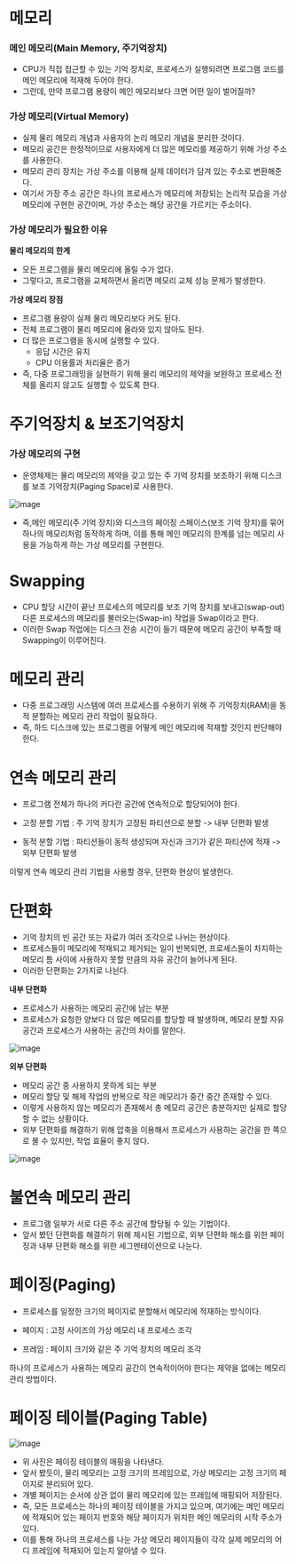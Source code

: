 <h1> 메모리  </h1>

<h3> 메인 메모리(Main Memory, 주기억장치) </h3>

- CPU가 직접 접근할 수 있는 기억 장치로, 프로세스가 실행되려면 프로그램 코드를 메인 메모리에 적재해 두어야 한다.
- 그런데, 만약 프로그램 용량이 메인 메모리보다 크면 어떤 일이 벌어질까?

<h3> 가상 메모리(Virtual Memory) </h3>

- 실제 물리 메모리 개념과 사용자의 논리 메모리 개념을 분리한 것이다.
- 메모리 공간은 한정적이므로 사용자에게 더 많은 메모리를 제공하기 위해 가상 주소를 사용한다.
- 메모리 관리 장치는 가상 주소를 이용해 실제 데이터가 담겨 있는 주소로 변환해준다.
- 여기서 가장 주소 공간은 하나의 프로세스가 메모리에 저장되는 논리적 모습을 가상 메모리에 구현한 공간이며, 가상 주소는 해당 공간을 가르키는 주소이다.

<h3> 가상 메모리가 필요한 이유 </h3>

<b> 물리 메모리의 한계 </b>

- 모든 프로그램을 물리 메모리에 올릴 수가 없다.
- 그렇다고, 프로그램을 교체하면서 올리면 메모리 교체 성능 문제가 발생한다.

<b> 가상 메모리 장점 </b>

- 프로그램 용량이 실제 물리 메모리보다 커도 된다.
- 전체 프로그램이 물리 메모리에 올라와 있지 않아도 된다.
- 더 많은 프로그램을 동시에 실행할 수 있다.
  - 응답 시간은 유지
  - CPU 이용률과 처리율은 증가
- 즉, 다중 프로그래밍을 실현하기 위해 물리 메모리의 제약을 보완하고 프로세스 전체를 올리지 않고도 실행할 수 있도록 한다.

<h1> 주기억장치 & 보조기억장치 </h1>


<h3> 가상 메모리의 구현 </h3>

- 운영체제는 물리 메모리의 제약을 갖고 있는 주 기억 장치를 보조하기 위해 디스크를 보조 기억장치(Paging Space)로 사용한다.

![image](https://user-images.githubusercontent.com/62228401/233336809-509802cb-a24e-457e-8424-e9d0b7719f3d.png)

- 즉,메인 메모리(주 기억 장치)와 디스크의 페이징 스페이스(보조 기억 장치)를 묶어 하나의 메모리처럼 동작하게 하며, 이를 통해 메인 메모리의 한계를 넘는 메모리 사용을 가능하게 하는 가상 메모리를 구현한다.

<h1> Swapping </h1>

- CPU 할당 시간이 끝난 프로세스의 메모리를 보조 기억 장치를 보내고(swap-out) 다른 프로세스의 메모리를 불러오는(Swap-in) 작업을 Swap이라고 한다.
- 이러한 Swap 작업에는 디스크 전송 시간이 들기 때문에 메모리 공간이 부족할 때 Swapping이 이루어진다.

<h1> 메모리 관리 </h1>

- 다중 프로그래밍 시스템에 여러 프로세스를 수용하기 위해 주 기억장치(RAM)을 동적 분할하는 메모리 관리 작업이 필요하다.
- 즉, 하드 디스크에 있는 프로그램을 어떻게 메인 메모리에 적재할 것인지 판단해야 한다.

<h1> 연속 메모리 관리 </h1>

- 프로그램 전체가 하나의 커다란 공간에 연속적으로 할당되어야 한다.

- 고정 분할 기법 : 주 기억 장치가 고정된 파티션으로 분할 -> 내부 단편화 발생
- 동적 분할 기법 : 파티션들이 동적 생성되며 자신과 크기가 같은 파티션에 적재 -> 외부 단편화 발생

이렇게 연속 메모리 관리 기법을 사용할 경우, 단편화 현상이 발생한다.

<h1> 단편화 </h1>

- 기억 장치의 빈 공간 또는 자료가 여러 조각으로 나뉘는 현상이다.
- 프로세스들이 메모리에 적재되고 제거되는 일이 반복되면, 프로세스들이 차지하는 메모리 틈 사이에 사용하지 못할 만큼의 자유 공간이 늘어나게 된다.
- 이러한 단편화는 2가지로 나뉜다.

<b> 내부 단편화 </b>

- 프로세스가 사용하는 메모리 공간에 남는 부분
- 프로세스가 요청한 양보다 더 많은 메모리를 할당할 때 발생하며, 메모리 분할 자유 공간과 프로세스가 사용하는 공간의 차이를 말한다.

![image](https://user-images.githubusercontent.com/62228401/233339026-ca9897e1-d284-46af-9c82-fa51ef241f95.png)

<b> 외부 단편화 </b>

- 메모리 공간 중 사용하지 못하게 되는 부분
- 메모리 할당 및 해제 작업의 반복으로 작은 메모리가 중간 중간 존재할 수 있다.
- 이렇게 사용하지 않는 메모리가 존재해서 총 메모리 공간은 충분하지만 실제로 할당할 수 없는 상황이다.
- 외부 단편화를 해결하기 위해 압축을 이용해서 프로세스가 사용하는 공간을 한 쪽으로 몰 수 있지만, 작업 효율이 좋지 않다.

![image](https://user-images.githubusercontent.com/62228401/233339447-a86b449f-8863-4d18-ab96-74d05b69a129.png)

<h1> 불연속 메모리 관리 </h1>

- 프로그램 일부가 서로 다른 주소 공간에 할당될 수 있는 기법이다.
- 앞서 봤던 단편화를 해결하기 위해 제시된 기법으로, 외부 단편화 해소를 위한 페이징과 내부 단편화 해소를 위한 세그멘테이션으로 나눈다.

<h1> 페이징(Paging) </h1>

- 프로세스를 일정한 크기의 페이지로 분할해서 메모리에 적재하는 방식이다.

- 페이지 : 고정 사이즈의 가상 메모리 내 프로세스 조각
- 프레임 : 페이지 크기와 같은 주 기억 장치의 메모리 조각

하나의 프로세스가 사용하는 메모리 공간이 연속적이어야 한다는 제약을 없애는 메모리 관리 방법이다.


<h1> 페이징 테이블(Paging Table) </h1>

![image](https://user-images.githubusercontent.com/62228401/233340054-965c5399-acaa-421d-a3d6-0bd128339a8b.png)

- 위 사진은 페이징 테이블의 매핑을 나타낸다.
- 앞서 봤듯이, 물리 메모리는 고정 크기의 프레임으로, 가상 메모리는 고정 크기의 페이지로 분리되어 있다.
- 개별 페이지는 순서에 상관 없이 물리 메모리에 있는 프레임에 매핑되어 저장된다.
- 즉, 모든 프로세스는 하나의 페이징 테이블을 가지고 있으며, 여기에는 메인 메모리에 적재되어 있는 페이지 번호와 해당 페이지가 위치한 메인 메모리의 시작 주소가 있다.
- 이를 통해 하나의 프로세스를 나눈 가상 메모리 페이지들이 각각 실제 메모리의 어디 프레임에 적재되어 있는지 알아낼 수 있다.
